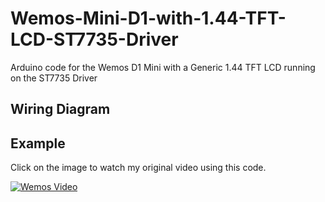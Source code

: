 # Wemos-Mini-D1-with-1.44-TFT-LCD-ST7735-Driver
Arduino code for the Wemos D1 Mini with a Generic 1.44 TFT LCD running on the ST7735 Driver

## Wiring Diagram 
[logo]: https://github.com/akasoggybunz/Wemos-Mini-D1-with-1.44-TFT-LCD-ST7735-Driver/blob/master/diagram.PNG?raw=true "Wemos d1 mini wiring diagram with 1.44 tft lcd"

## Example
Click on the image to watch my original video using this code.


[![Wemos Video](https://i.ytimg.com/vi/mBlSvtjGI50/hqdefault.jpg?sqp=-oaymwEjCPYBEIoBSFryq4qpAxUIARUAAAAAGAElAADIQj0AgKJDeAE=&rs=AOn4CLBhnEZrgtcvnbfCj_Xn7UJRyeFaLg)](https://youtu.be/mBlSvtjGI50)
